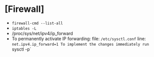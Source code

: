 # [Firewall]

- `firewall-cmd --list-all`
- `iptables -L`
- /proc/sys/net/ipv4/ip_forward
- To permanently activate IP forwarding: 
  file: `/etc/sysctl.conf`
  line: `net.ipv4.ip_forward=1
  To implement the changes immediately run `sysctl -p`
